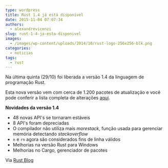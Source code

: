 ```yaml
---
type: wordpress
title: Rust 1.4 já está disponível
date: 2015-11-04 07:07:34
authors:
  - alexandrevicenzi
slug: rust-1-4-ja-esta-disponivel
images:
  - /images/wp-content/uploads/2014/10/rust-logo-256x256-blk.png
categories:
  - noticias
tags:
  - rust
---
```


Na última quinta (29/10) foi liberada a versão 1.4 da linguagem de programação Rust.

Esta nova versão vem com cerca de 1.200 pacotes de atualização e você pode conferir a lista completa de alterações <a href="https://github.com/rust-lang/rust/blob/8ab8581f6921bc7a8e3fa4defffd2814372dcb15/RELEASES.md#version-140-october-2015" target="_blank">aqui</a>.

<strong>Novidades da versão 1.4</strong>
<ul>
	<li>48 novas API's se tornaram estáveis</li>
	<li>8 API's foram depreciadas</li>
	<li>O compilador não utiliza mais <em>morestack</em>, função usada para gerenciar memória detectando <em>stackoverflow</em></li>
	<li><code>n</code> e <code>rn</code> agora são considerados fins de linha válidos</li>
	<li>Melhorias na versão Rust para Windows</li>
	<li>Melhorias no Cargo, gerenciador de pacotes</li>
</ul>
Via <a href="http://blog.rust-lang.org/2015/10/29/Rust-1.4.html" target="_blank">Rust Blog</a>
